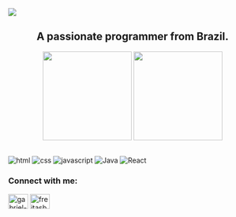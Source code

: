 <div>
  <img src="https://komarev.com/ghpvc/?username=Freitasbtw&color=blue" />
 </div>
<h2 align="center">A passionate programmer from Brazil.</h2>

<div align="center">
  <img height="180em" src="https://github-readme-stats.vercel.app/api?username=Freitasbtw&show_icons=true&theme=github_dark" />
  <img height="180em" width="180em" src="https://github-readme-stats.vercel.app/api/top-langs/?username=Freitasbtw&langs_count=5&theme=github_dark" />
 </div>
<h2 align="center"></h2>

![html](https://img.shields.io/badge/HTML5-E34F26?style=for-the-badge&logo=html5&logoColor=black)
![css](https://img.shields.io/badge/CSS3-1572B6?style=for-the-badge&logo=css3&logoColor=black)
![javascript](https://img.shields.io/badge/JavaScript-323330?style=for-the-badge&logo=javascript&logoColor=F7DF1E)
![Java](https://img.shields.io/badge/java-%23ED8B00.svg?style=for-the-badge&logo=openjdk&logoColor=black)
![React](https://img.shields.io/badge/react-%2320232a.svg?style=for-the-badge&logo=react&logoColor=%2361DAFB)



 <div align="center">
  <h3 align="left">Connect with me:</h3>
  <p align="left">
  <a href="https://linkedin.com/in/gabriel-freitas-07683a225" target="blank"><img align="center" src="https://raw.githubusercontent.com/rahuldkjain/github-profile-readme-generator/master/src/images/icons/Social/linked-in-alt.svg" alt="gabriel-freitas-07683a225"           height="30" width="40" /></a>
  <a href="https://instagram.com/freitasbtw_" target="blank"><img align="center" src="https://raw.githubusercontent.com/rahuldkjain/github-profile-readme-generator/master/src/images/icons/Social/instagram.svg" alt="freitasbtw_" height="30" width="40" /></a>
</p>
</div>

